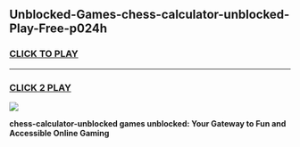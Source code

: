 
## Unblocked-Games-chess-calculator-unblocked-Play-Free-p024h
<h3>
<a href="https://premium76.site?title=chess-calculator-unblocked&ref=21A">CLICK TO PLAY</a></h3>
<hr>

<h3>
<a href="https://premium76.site?title=chess-calculator-unblocked&ref=21A">CLICK 2 PLAY</a>
  
</h3>

<a href="https://premium76.site?title=chess-calculator-unblocked&ref=21A"><img src="https://clearcache.store/games.png"></a>


**chess-calculator-unblocked games unblocked: Your Gateway to Fun and Accessible Online Gaming**

